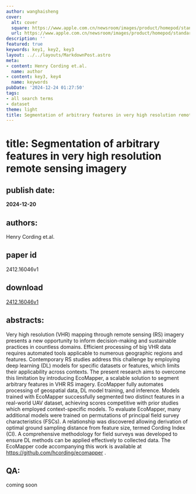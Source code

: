 ```yaml
---
author: wanghaisheng
cover:
  alt: cover
  square: https://www.apple.com.cn/newsroom/images/product/homepod/standard/Apple-HomePod-hero-230118_big.jpg.large_2x.jpg
  url: https://www.apple.com.cn/newsroom/images/product/homepod/standard/Apple-HomePod-hero-230118_big.jpg.large_2x.jpg
description: ''
featured: true
keywords: key1, key2, key3
layout: ../../layouts/MarkdownPost.astro
meta:
- content: Henry Cording et.al.
  name: author
- content: key3, key4
  name: keywords
pubDate: '2024-12-24 01:27:50'
tags:
- all search terms
- dataset
theme: light
title: Segmentation of arbitrary features in very high resolution remote sensing imagery
---
```


# title: Segmentation of arbitrary features in very high resolution remote sensing imagery 
## publish date: 
**2024-12-20** 
## authors: 
  Henry Cording et.al. 
## paper id
2412.16046v1
## download
[2412.16046v1](http://arxiv.org/abs/2412.16046v1)
## abstracts:
Very high resolution (VHR) mapping through remote sensing (RS) imagery presents a new opportunity to inform decision-making and sustainable practices in countless domains. Efficient processing of big VHR data requires automated tools applicable to numerous geographic regions and features. Contemporary RS studies address this challenge by employing deep learning (DL) models for specific datasets or features, which limits their applicability across contexts.   The present research aims to overcome this limitation by introducing EcoMapper, a scalable solution to segment arbitrary features in VHR RS imagery. EcoMapper fully automates processing of geospatial data, DL model training, and inference. Models trained with EcoMapper successfully segmented two distinct features in a real-world UAV dataset, achieving scores competitive with prior studies which employed context-specific models.   To evaluate EcoMapper, many additional models were trained on permutations of principal field survey characteristics (FSCs). A relationship was discovered allowing derivation of optimal ground sampling distance from feature size, termed Cording Index (CI). A comprehensive methodology for field surveys was developed to ensure DL methods can be applied effectively to collected data.   The EcoMapper code accompanying this work is available at https://github.com/hcording/ecomapper .
## QA:
coming soon
